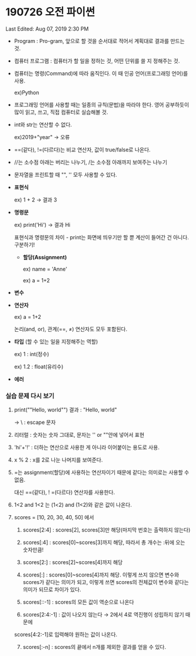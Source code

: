# **190726 오전 파이썬**

Last Edited: Aug 07, 2019 2:30 PM

- Program : Pro-gram, 앞으로 할 것을 순서대로 적어서 계획대로 결과를 만드는 것.

- 컴퓨터 프로그램 : 컴퓨터가 할 일을 정하는 것, 어떤 단위를 쓸 지 정해주는 것.

- 컴퓨터는 명령(Command)에 따라 움직인다. 이 때 인공 언어(프로그래밍 언어)를 사용.

    ex)Python

- 프로그래밍 언어를 사용할 때는 일종의 규칙(문법)을 따라야 한다. 영어 공부하듯이 많이 읽고, 쓰고, 직접 컴퓨터로 실습해볼 것.
- int와 str는 연산할 수 없다.

    ex)2019+"year" -> 오류

- ==(같다), !=(다르다)는 비교 연산자, 값이 true/false로 나온다.
- //는 소수점 아래는 버리는 나누기, /는 소수점 아래까지 보여주는 나누기
- 문자열을 프린트할 때 "", '' 모두 사용할 수 있다.

- **표현식**

    ex) 1 + 2 -> 결과 3

- **명령문**

    ex) print('Hi') -> 결과 Hi

    표현식과 명령문의 차이 - print는 화면에 띄우기만 할 뿐 계산이 들어간 건 아니다. 구분하기!

    - **할당(Assignment)**

        ex) name = 'Anne'

        ex) a = 1+2

- **변수**
- **연산자**

    ex) a = 1+2

    논리(and, or), 관계(==, ≠) 연산자도 모두 포함된다.

- **타입** (할 수 있는 일을 지정해주는 역할)

    ex) 1 : int(정수)

    ex)  1.2 : float(유리수)

- **에러**

### 실습 문제 다시 보기

1. print("\"Hello, world\"") 결과 :  "Hello, world"

    → \ : escape 문자

2. 리터럴 : 숫자는 숫자 그대로, 문자는 '' or ""안에 넣어서 표현
3. 'hi'+'!' : 더하는 연산으로 사용한 게 아니라 이어붙이는 용도로 사용.
4. x % 2 : x를 2로 나눈 나머지를 보여준다.
5. =는 assignment(할당)에 사용하는 연산자이기 때문에 같다는 의미로는 사용할 수 없음.

    대신 ==(같다), ! =(다르다) 연산자를 사용한다.

6. 1<2 and 1<2 는 (1<2) and (1<2)와 같은 값이 나온다.
7. scores = [10, 20, 30, 40, 50] 에서

    1) scores[2:4] : scores[2], scores[3]만 해당(마지막 번호는 출력하지 않는다)

    2) scores[:4] : scores[0]~scores[3]까지 해당, 따라서 총 개수는 :뒤에 오는 숫자만큼!

    3) scores[2:] : scores[2]~scores[4]까지 해당

    4) scores[:] : scores[0]~scores[4]까지 해당. 이렇게 쓰지 않으면 변수와 scores가 같다는 의미가 되고, 이렇게 쓰면 scores의 전체값이 변수와 같다는 의미가 되므로 차이가 있다.

    5) scores[::-1] : scores의 모든 값이 역순으로 나온다

    6) scores[2:4:-1] : 값이 나오지 않는다 → 2에서 4로 역진행이 성립하지 않기 때문에

    scores[4:2:-1]로 입력해야 원하는 값이 나온다.

    7) scores[:-n] : scores의 끝에서 n개를 제외한 결과를 얻을 수 있다.
